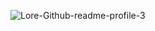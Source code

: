 ![Lore-Github-readme-profile-3](https://user-images.githubusercontent.com/75860941/144342018-d5bca9ac-cdd9-4c85-9d20-b1d361731d32.jpg)

<!--
**LoreMatey/LoreMatey** is a ✨ _special_ ✨ repository because its `README.md` (this file) appears on your GitHub profile.

Here are some ideas to get you started:

- 🔭 I’m currently working on ...
- 🌱 I’m currently learning ...
- 👯 I’m looking to collaborate on ...
- 🤔 I’m looking for help with ...
- 💬 Ask me about ...
- 📫 How to reach me: ...
- 😄 Pronouns: ...
- ⚡ Fun fact: ...
-->
